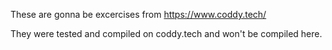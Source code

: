 These are gonna be excercises from https://www.coddy.tech/

They were tested and compiled on coddy.tech and won't be compiled here.